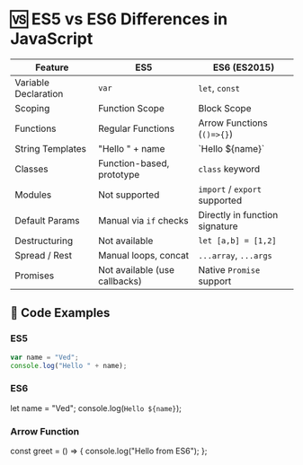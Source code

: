# 🆚 ES5 vs ES6 Differences in JavaScript

| Feature              | ES5                            | ES6 (ES2015)                        |
|----------------------|---------------------------------|-------------------------------------|
| Variable Declaration | `var`                          | `let`, `const`                      |
| Scoping              | Function Scope                 | Block Scope                         |
| Functions            | Regular Functions              | Arrow Functions (`()=>{}`)         |
| String Templates     | "Hello " + name                | \`Hello ${name}\`                  |
| Classes              | Function-based, prototype      | `class` keyword                     |
| Modules              | Not supported                  | `import` / `export` supported       |
| Default Params       | Manual via `if` checks         | Directly in function signature      |
| Destructuring        | Not available                  | `let [a,b] = [1,2]`                 |
| Spread / Rest        | Manual loops, concat           | `...array`, `...args`              |
| Promises             | Not available (use callbacks)  | Native `Promise` support            |

## 🔹 Code Examples

### ES5

```js
var name = "Ved";
console.log("Hello " + name);
```

### ES6

let name = "Ved";
console.log(`Hello ${name}`);

### Arrow Function

const greet = () => {
  console.log("Hello from ES6");
};

